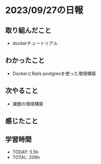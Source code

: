 # 2023/09/27の日報


## 取り組んだこと

- dockerチュートリアル

## わかったこと
- DockerとRails postgresを使った環境構築


## 次やること
- 課題の環境構築

## 感じたこと


## 学習時間
- TODAY: 5.5h
- TOTAL: 209h
